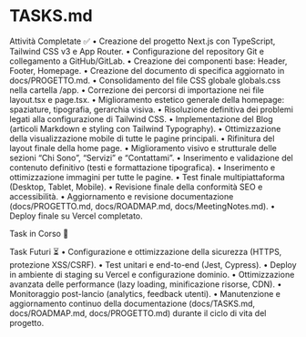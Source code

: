# TASKS.md

Attività Completate ✅
	•	Creazione del progetto Next.js con TypeScript, Tailwind CSS v3 e App Router.
	•	Configurazione del repository Git e collegamento a GitHub/GitLab.
	•	Creazione dei componenti base: Header, Footer, Homepage.
	•	Creazione del documento di specifica aggiornato in docs/PROGETTO.md.
	•	Consolidamento del file CSS globale globals.css nella cartella /app.
	•	Correzione dei percorsi di importazione nei file layout.tsx e page.tsx.
	•	Miglioramento estetico generale della homepage: spaziature, tipografia, gerarchia visiva.
	•	Risoluzione definitiva dei problemi legati alla configurazione di Tailwind CSS.
	•	Implementazione del Blog (articoli Markdown e styling con Tailwind Typography).
	•	Ottimizzazione della visualizzazione mobile di tutte le pagine principali.
	•	Rifinitura del layout finale della home page.
	•	Miglioramento visivo e strutturale delle sezioni “Chi Sono”, “Servizi” e “Contattami”.
	•	Inserimento e validazione del contenuto definitivo (testi e formattazione tipografica).
	•	Inserimento e ottimizzazione immagini per tutte le pagine.
	•	Test finale multipiattaforma (Desktop, Tablet, Mobile).
	•	Revisione finale della conformità SEO e accessibilità.
	•	Aggiornamento e revisione documentazione (docs/PROGETTO.md, docs/ROADMAP.md, docs/MeetingNotes.md).
	•	Deploy finale su Vercel completato.

Task in Corso 🔄

Task Futuri ⏳
	•	Configurazione e ottimizzazione della sicurezza (HTTPS, protezione XSS/CSRF).
	•	Test unitari e end-to-end (Jest, Cypress).
	•	Deploy in ambiente di staging su Vercel e configurazione dominio.
	•	Ottimizzazione avanzata delle performance (lazy loading, minificazione risorse, CDN).
	•	Monitoraggio post-lancio (analytics, feedback utenti).
	•	Manutenzione e aggiornamento continuo della documentazione (docs/TASKS.md, docs/ROADMAP.md, docs/PROGETTO.md) durante il ciclo di vita del progetto.
